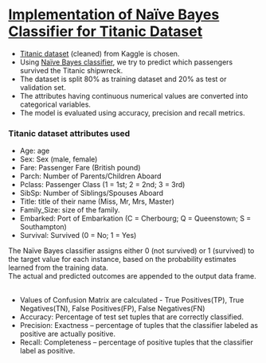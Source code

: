 # [Implementation of Naïve Bayes Classifier for Titanic Dataset](https://www.kaggle.com/samyukthagopalsamy/naive-bayes-classifier)
- [Titanic dataset](https://www.kaggle.com/jamesleslie/titanic-cleaned-data) (cleaned) from Kaggle is chosen.
- Using [Naïve Bayes classifier](https://en.wikipedia.org/wiki/Naive_Bayes_classifier), we try to predict which passengers survived the Titanic shipwreck.
- The dataset is split 80% as training dataset and 20% as test or validation set.
- The attributes having continuous numerical values are converted into categorical variables.
- The model is evaluated using accuracy, precision and recall metrics.

### Titanic dataset attributes used
- Age: age
- Sex: Sex (male, female)
- Fare: Passenger Fare (British pound) 
- Parch: Number of Parents/Children Aboard 
- Pclass: Passenger Class (1 = 1st; 2 = 2nd; 3 = 3rd)
- SibSp: Number of Siblings/Spouses Aboard 
- Title: title of their name (Miss, Mr, Mrs, Master)
- Family_Size: size of the family.
- Embarked: Port of Embarkation (C = Cherbourg; Q = Queenstown; S = Southampton)
- Survival: Survived (0 = No; 1 = Yes) 

The Naïve Bayes classifier assigns either 0 (not survived) or 1 (survived) to the target value for each instance, based on the probability estimates learned from the training data. <br>The actual and predicted outcomes are appended to the output data frame.<br><br>
- Values of Confusion Matrix are calculated - True Positives(TP), True Negatives(TN), False Positives(FP), False Negatives(FN)<br>
- Accuracy: Percentage of test set tuples that are correctly classified.<br>
- Precision: Exactness – percentage of tuples that the classifier labeled as positive are actually positive.<br>
- Recall: Completeness – percentage of positive tuples that the classifier label as positive.<br>

